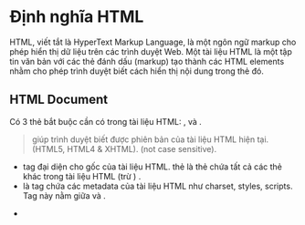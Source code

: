 # Định nghĩa HTML
HTML, viết tắt là HyperText Markup Language, là một ngôn ngữ markup cho phép hiển thị dữ liệu trên các trình duyệt Web. Một tài liệu HTML là một tập tin văn bản với các thẻ đánh dấu (markup) tạo thành các HTML elements nhằm cho phép trình duyệt biết cách hiển thị nội dung trong thẻ đó. 

## HTML Document
Có 3 thẻ bắt buộc cần có trong tài liệu HTML: <html>, <head> và <body>.
> <!DOCTYPE> giúp trình duyệt biết được phiên bản của tài liệu HTML hiện tại. (HTML5, HTML4 & XHTML). (not case sensitive).

- <html> tag đại diện cho gốc của tài liệu HTML. thẻ <html> là thẻ chứa tất cả các thẻ khác trong tài liệu HTML (trừ <!DOCTYPE>) .

- <head> là tag chứa các metadata của tài liệu HTML như charset, styles, scripts. Tag này nằm giữa <html> và <body>.
 * <style>: 

- <body> là tag đại diện cho phần thân của tài liệu HTML. chứa tất cả các nội dung chính như tiêu đề, hình ảnh, v.v...

## HTML Elements
Phần tử HTML có thể có end tag hoặc không (<br>)

### Thuộc tính phần tử HTML
Một phần tử HTML có thể đi kèm với các thuộc tính do người viết định sẵn thay cho các thuộc tính mặc định ngầm định. 

Thuộc tính luôn được ghi ra ở thẻ bắt đầu. Có định dạng name=value. Một số thuộc tính phổ biến: href, id, class, style, value, ...

### Quan hệ giữa các phần tử
- không được phép overlap
### Phần tử inline & block
Phần tử inline không bắt đầu trên một dòng mới và độ rộng vừa đủ với nội dung.


### Tables
- <table> tag đại diện cho một bảng HTML.
- <tr> tag đại diện cho một hàng trong bảng.
- <th> tag đại diện cho một tiêu đề trong bảng.
- <td> tag đại diện cho một ô trong bảng.


### Ký tự đặc biệt
Một vài ký tự như <, > và & có ý nghĩa đặc biệt trong tài liệu HTML. Vì vậy để tránh nhầm lẫn với HTML code khi sử dụng những ký tự này thì ta sử dụng cách thể hiện khác:
<=&lt , >=&gt, ""=&quot, &=&amp

### Colors
Màu trong tài liệu HTML: thập lục phân

### Forms

Form là một phần quan trọng trong tài liệu HTML. Nó cho phép người dùng nhập dữ liệu và gửi dữ liệu đó đến một trang web khác. Các phần tử trong form có thể là các input fields, checkboxes, radio buttons, submit buttons, menus, v.v...
Các đoạn mã phía client sẽ xử lý dữ liệu đó và gửi nó đến server nếu cần thiết.

- <form> tag đại diện cho một form HTML.
- <input> tag đại diện cho một input field trong form.
- <label> tag đại diện cho một label của một input field.
- <select> tag đại diện cho một drop-down list.
- <option> tag đại diện cho một option trong drop-down list.
- <textarea> tag đại diện cho một multi-line input field.
- <button> tag đại diện cho một button.

Method: GET, POST
- GET: dữ liệu được gửi trong URL
- POST: dữ liệu được gửi trong body của request

Action: URL đến điểm nhận dữ liệu (chương trình server-side hoac file HTML)



# CSS
# JS